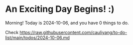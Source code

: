 # An Exciting Day Begins! :)

Morning! Today is 2024-10-06, and you have 0 things to do.

Check https://raw.githubusercontent.com/cauliyang/to-do-list/main/todos/2024-10-06.md